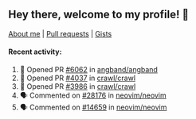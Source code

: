 ## Hey there, welcome to my profile! 👋

[About me](https://seandewar.github.io/)
 | [Pull requests](https://github.com/search?p=1&q=author%3Aseandewar+is%3Apr)
 | [Gists](https://gist.github.com/seandewar)

#### Recent activity:

<!--START_SECTION:activity-->
1. 💪 Opened PR [#6062](https://github.com/angband/angband/pull/6062) in [angband/angband](https://github.com/angband/angband)
2. 💪 Opened PR [#4037](https://github.com/crawl/crawl/pull/4037) in [crawl/crawl](https://github.com/crawl/crawl)
3. 💪 Opened PR [#3986](https://github.com/crawl/crawl/pull/3986) in [crawl/crawl](https://github.com/crawl/crawl)
4. 🗣 Commented on [#28176](https://github.com/neovim/neovim/pull/28176#issuecomment-2040317458) in [neovim/neovim](https://github.com/neovim/neovim)
5. 🗣 Commented on [#14659](https://github.com/neovim/neovim/pull/14659#issuecomment-2040278882) in [neovim/neovim](https://github.com/neovim/neovim)
<!--END_SECTION:activity-->
